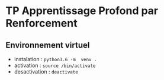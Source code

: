 # TP Apprentissage Profond par Renforcement


## Environnement virtuel
- instalation : `python3.6 -m  venv .`
- activation : `source /bin/activate`
- desactivation : `deactivate`
